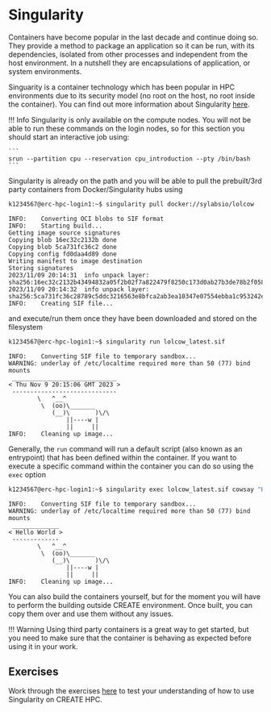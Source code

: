 # Singularity

Containers have become popular in the last decade and continue doing so. They provide a method to package an application so it can be run, with its dependencies, isolated from other processes and independent from the host environment. In a nutshell they are encapsulations of application, or system environments.

Singuarity is a container technology which has been popular in HPC environments due to its security model (no root on the host, no root inside the container).
You can find out more information about Singularity [here](https://sylabs.io/singularity/).

!!! Info
    Singularity is only available on the compute nodes.
    You will not be able to run these commands on the login nodes, so for this section you should start an interactive job using:

    ```
    srun --partition cpu --reservation cpu_introduction --pty /bin/bash
    ```

Singularity is already on the path and you will be able to pull the prebuilt/3rd party containers from Docker/Singularity hubs using

```bash
k1234567@erc-hpc-login1:~$ singularity pull docker://sylabsio/lolcow
```

```text
INFO:    Converting OCI blobs to SIF format
INFO:    Starting build...
Getting image source signatures
Copying blob 16ec32c2132b done  
Copying blob 5ca731fc36c2 done  
Copying config fd0daa4d89 done  
Writing manifest to image destination
Storing signatures
2023/11/09 20:14:31  info unpack layer: sha256:16ec32c2132b43494832a05f2b02f7a822479f8250c173d0ab27b3de78b2f058
2023/11/09 20:14:32  info unpack layer: sha256:5ca731fc36c28789c5ddc3216563e8bfca2ab3ea10347e07554ebba1c953242e
INFO:    Creating SIF file...
```

and execute/run them once they have been downloaded and stored on the filesystem

```bash
k1234567@erc-hpc-login1:~$ singularity run lolcow_latest.sif
```

```text
INFO:    Converting SIF file to temporary sandbox...
WARNING: underlay of /etc/localtime required more than 50 (77) bind mounts
 _____________________________
< Thu Nov 9 20:15:06 GMT 2023 >
 -----------------------------
        \   ^__^
         \  (oo)\_______
            (__)\       )\/\
                ||----w |
                ||     ||
INFO:    Cleaning up image...
```

Generally, the `run` command will run a default script (also known as an entrypoint) that has been defined within the container. If you want to execute a specific command within the container you can do so using the `exec` option

```bash
k1234567@erc-hpc-login1:~$ singularity exec lolcow_latest.sif cowsay "Hello World"
```

```text
INFO:    Converting SIF file to temporary sandbox...
WARNING: underlay of /etc/localtime required more than 50 (77) bind mounts
 _____________
< Hello World >
 -------------
        \   ^__^
         \  (oo)\_______
            (__)\       )\/\
                ||----w |
                ||     ||
INFO:    Cleaning up image...
```

You can also build the containers yourself, but for the moment you will have to perform the building outside CREATE environment.
Once built, you can copy them over and use them without any issues.

!!! Warning
    Using third party containers is a great way to get started, but you need to make sure that the container is behaving as expected before using it in your work.

## Exercises

Work through the exercises [here](exercises.md/#using-modules) to test your understanding of how to use Singularity on CREATE HPC.
